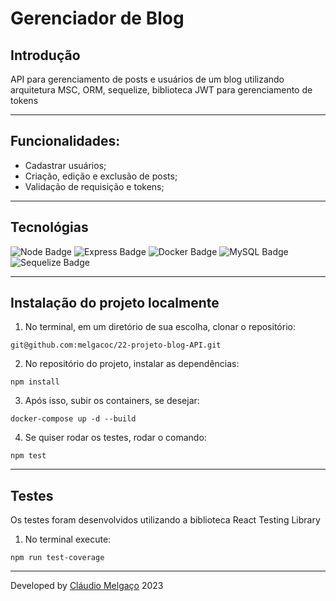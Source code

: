 # Gerenciador de Blog

## Introdução
API para gerenciamento de posts e usuários de um blog utilizando arquitetura MSC, ORM, sequelize, biblioteca JWT para gerenciamento de tokens

---

## Funcionalidades:
- Cadastrar usuários;
- Criação, edição e exclusão de posts;
- Validação de requisição e tokens;

---

## Tecnológias

![Node Badge](https://img.shields.io/badge/Node.js-339933?style=for-the-badge&logo=nodedotjs&logoColor=white)
![Express Badge](https://img.shields.io/badge/Express.js-000000?style=for-the-badge&logo=express&logoColor=white
)
![Docker Badge](https://img.shields.io/badge/Docker-2CA5E0?style=for-the-badge&logo=docker&logoColor=white)
![MySQL Badge](https://img.shields.io/badge/MySQL-005C84?style=for-the-badge&logo=mysql&logoColor=white)
![Sequelize Badge](https://img.shields.io/badge/Sequelize-52B0E7?style=for-the-badge&logo=Sequelize&logoColor=white)

---

## Instalação do projeto localmente

1. No terminal, em um diretório de sua escolha, clonar o repositório:

```
git@github.com:melgacoc/22-projeto-blog-API.git
```

2. No repositório do projeto, instalar as dependências:

```
npm install
```

3. Após isso, subir os containers, se desejar:

```
docker-compose up -d --build
```

4. Se quiser rodar os testes, rodar o comando:

```
npm test
```

---

## Testes
Os testes foram desenvolvidos utilizando a biblioteca React Testing Library
1. No terminal execute:

```
npm run test-coverage
```

---

Developed by [Cláudio Melgaço](https://github.com/melgacoc) 2023
